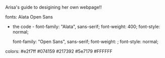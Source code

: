 Arisa's guide to desigining her own webpage!!

fonts:
Alata 
Open Sans 
- the code - 
font-family: "Alata", sans-serif;
  font-weight: 400;
  font-style: normal;

  font-family: "Open Sans", sans-serif;
  font-weight: <weight>;
  font-style: normal;

colors: 
#e2f7ff
#074159
#217392
#5e7179
#FFFFFF
